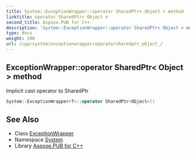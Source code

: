 ```yaml
---
title: System::ExceptionWrapper::operator SharedPtr< Object > method
linktitle: operator SharedPtr< Object >
second_title: Aspose.PUB for C++
description: 'System::ExceptionWrapper::operator SharedPtr< Object > method. Implicit cast operator to SharedPtr<Object> in C++.'
type: docs
weight: 200
url: /cpp/system/exceptionwrapper/operatorsharedptr_object_/
---
```

## ExceptionWrapper::operator SharedPtr< Object > method


Implicit cast operator to SharedPtr<Object>

```cpp
System::ExceptionWrapper<T>::operator SharedPtr<Object>()
```

## See Also

* Class [ExceptionWrapper](../)
* Namespace [System](../../)
* Library [Aspose.PUB for C++](../../../)
